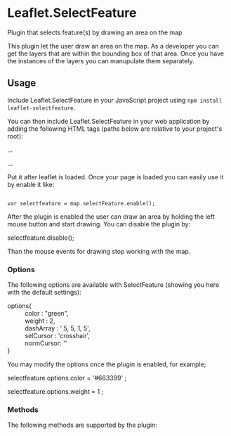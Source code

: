 
<head>
  <meta charset="utf-8">
  <meta http-equiv="X-UA-Compatible" content="IE=edge,chrome=1">
</head>
<body>

<h1 id="header-1"><a href="#header-1"></a>Leaflet.SelectFeature</h1>
Plugin that selects feature(s) by drawing an area on the map

This plugin let the user draw an area on the map. As a developer you can get the layers that are within the bounding box of that area. Once you have the instances of the layers you can manupulate them separately.


<h2 id="header-2"><a href="#header-2"></a>Usage</h2>

Include Leaflet.SelectFeature in your JavaScript project using `npm install leaflet-selectfeature`.

You can then include Leaflet.SelectFeature in your web application by adding the following HTML tags (paths below are relative to your project's root):

...
<script src="./lib/js/Leaflet.SelectFeature.js"></script>
...

Put it after leaflet is loaded.
Once your page is loaded you can easily use it by enable it like:
<div class="language-js highlighter-rouge"><pre class="highlight"><code>
<span class="kd">var</span> <span class="nx">selectfeature</span> <span class="o">=</span> <span class="kd">map.selectFeature.enable();</span>
</code></pre>
</div>
After the plugin is enabled the user can draw an area by holding the left mouse button and start drawing. You can disable the plugin by:

selectfeature.disable();

Than the mouse events for drawing stop working with the map.

<h3 id="header-3"><a href="#header-3"></a>Options</h3>
The following options are available with SelectFeature (showing you here with the default settings):

<dl>
  <dt>options{</dt>
    <dd>color : "green",</dd>
    <dd>weight : 2,</dd>
    <dd>dashArray : ' 5, 5, 1, 5',</dd>
    <dd>selCursor : 'crosshair',</dd>
    <dd>normCursor: ''</dd>
  <dt>}</dt>
</dl>  

You may modify the options once the plugin is enabled, for example;

<p>  selectfeature.options.color = '#663399' ;</p>
<p>  selectfeature.options.weight = 1 ;</p>

<h3 id="header-3"><a href="#header-3"></a>Methods</h3>
<p>The following methods are supported by the plugin:</p>




</body>
</html>
